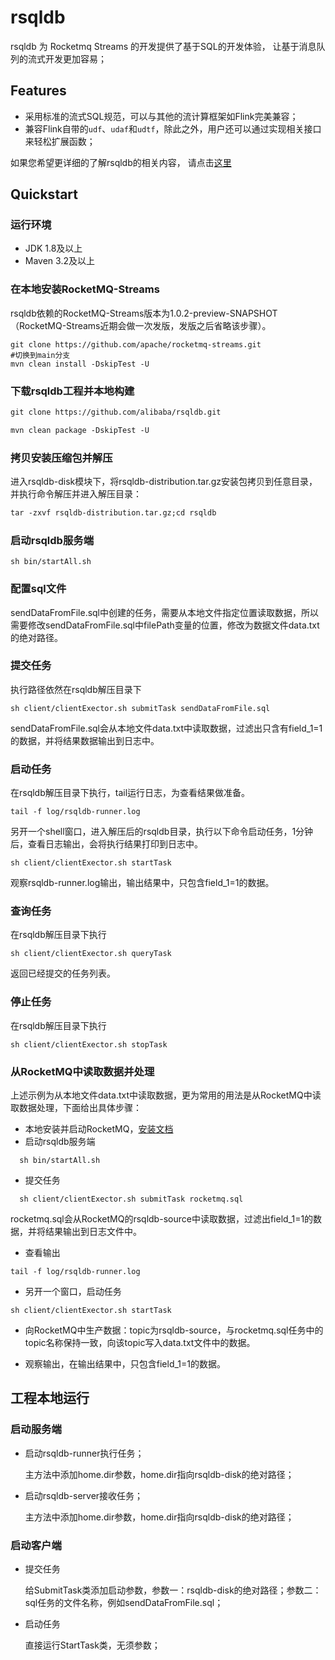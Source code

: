 # rsqldb

rsqldb 为 Rocketmq Streams 的开发提供了基于SQL的开发体验， 让基于消息队列的流式开发更加容易；

## Features

* 采用标准的流式SQL规范，可以与其他的流计算框架如Flink完美兼容；
* 兼容Flink自带的```udf```、```udaf```和```udtf```，除此之外，用户还可以通过实现相关接口来轻松扩展函数；


如果您希望更详细的了解rsqldb的相关内容， 请点击[这里](docs/SUMMARY.md)


## Quickstart
### 运行环境
- JDK 1.8及以上
- Maven 3.2及以上

### 在本地安装RocketMQ-Streams
rsqldb依赖的RocketMQ-Streams版本为1.0.2-preview-SNAPSHOT（RocketMQ-Streams近期会做一次发版，发版之后省略该步骤）。

```shell
git clone https://github.com/apache/rocketmq-streams.git
#切换到main分支
mvn clean install -DskipTest -U
```

### 下载rsqldb工程并本地构建
```xml
git clone https://github.com/alibaba/rsqldb.git

mvn clean package -DskipTest -U
```

### 拷贝安装压缩包并解压

进入rsqldb-disk模块下，将rsqldb-distribution.tar.gz安装包拷贝到任意目录，并执行命令解压并进入解压目录：
```xml
tar -zxvf rsqldb-distribution.tar.gz;cd rsqldb
```


### 启动rsqldb服务端
```shell
sh bin/startAll.sh
```

### 配置sql文件
sendDataFromFile.sql中创建的任务，需要从本地文件指定位置读取数据，所以需要修改sendDataFromFile.sql中filePath变量的位置，修改为数据文件data.txt的绝对路径。


### 提交任务
执行路径依然在rsqldb解压目录下
```shell
sh client/clientExector.sh submitTask sendDataFromFile.sql
```
sendDataFromFile.sql会从本地文件data.txt中读取数据，过滤出只含有field_1=1的数据，并将结果数据输出到日志中。

### 启动任务
在rsqldb解压目录下执行，tail运行日志，为查看结果做准备。
```shell
tail -f log/rsqldb-runner.log
```

另开一个shell窗口，进入解压后的rsqldb目录，执行以下命令启动任务，1分钟后，查看日志输出，会将执行结果打印到日志中。
```shell
sh client/clientExector.sh startTask
```

观察rsqldb-runner.log输出，输出结果中，只包含field_1=1的数据。

### 查询任务
在rsqldb解压目录下执行
```shell
sh client/clientExector.sh queryTask
```
返回已经提交的任务列表。

### 停止任务
在rsqldb解压目录下执行
```shell
sh client/clientExector.sh stopTask
```

### 从RocketMQ中读取数据并处理
上述示例为从本地文件data.txt中读取数据，更为常用的用法是从RocketMQ中读取数据处理，下面给出具体步骤：

- 本地安装并启动RocketMQ，[安装文档](https://rocketmq.apache.org/docs/quick-start/)
- 启动rsqldb服务端
```shell
  sh bin/startAll.sh
```
- 提交任务
```shell
  sh client/clientExector.sh submitTask rocketmq.sql
```

rocketmq.sql会从RocketMQ的rsqldb-source中读取数据，过滤出field_1=1的数据，并将结果输出到日志文件中。

- 查看输出
```shell
tail -f log/rsqldb-runner.log
```
- 另开一个窗口，启动任务
```shell
sh client/clientExector.sh startTask
```
- 向RocketMQ中生产数据：topic为rsqldb-source，与rocketmq.sql任务中的topic名称保持一致，向该topic写入data.txt文件中的数据。

- 观察输出，在输出结果中，只包含field_1=1的数据。

## 工程本地运行

### 启动服务端
- 启动rsqldb-runner执行任务；
  
  主方法中添加home.dir参数，home.dir指向rsqldb-disk的绝对路径；
- 启动rsqldb-server接收任务；
  
  主方法中添加home.dir参数，home.dir指向rsqldb-disk的绝对路径；
### 启动客户端
- 提交任务
  
  给SubmitTask类添加启动参数，参数一：rsqldb-disk的绝对路径；参数二：sql任务的文件名称，例如sendDataFromFile.sql；
  
- 启动任务
  
  直接运行StartTask类，无须参数；


